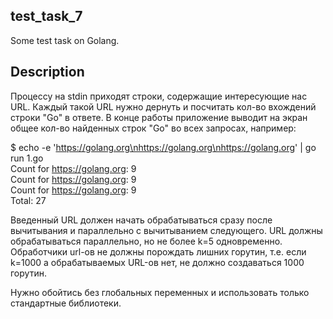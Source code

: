## test_task_7
Some test task on Golang.

## Description
Процессу на stdin приходят строки, содержащие интересующие нас URL.
Каждый такой URL нужно дернуть и посчитать кол-во вхождений строки "Go" в ответе.
В конце работы приложение выводит на экран общее кол-во найденных строк "Go" во всех запросах, например:

$ echo -e 'https://golang.org\nhttps://golang.org\nhttps://golang.org' | go run 1.go  
Count for https://golang.org: 9  
Count for https://golang.org: 9  
Count for https://golang.org: 9  
Total: 27

Введенный URL должен начать обрабатываться сразу после вычитывания и параллельно с вычитыванием следующего.
URL должны обрабатываться параллельно, но не более k=5 одновременно.
Обработчики url-ов не должны порождать лишних горутин, т.е. если k=1000 а обрабатываемых URL-ов нет,
 не должно создаваться 1000 горутин.

Нужно обойтись без глобальных переменных и использовать только стандартные библиотеки.
